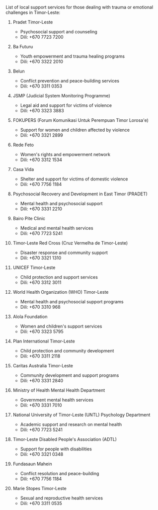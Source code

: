 List of local support services for those dealing with trauma or emotional challenges in Timor-Leste:

1. Pradet Timor-Leste
   - Psychosocial support and counseling
   - Dili: +670 7723 7200

2. Ba Futuru
   - Youth empowerment and trauma healing programs
   - Dili: +670 3322 2010

3. Belun
   - Conflict prevention and peace-building services
   - Dili: +670 3311 0353

4. JSMP (Judicial System Monitoring Programme)
   - Legal aid and support for victims of violence
   - Dili: +670 3323 3883

5. FOKUPERS (Forum Komunikasi Untuk Perempuan Timor Lorosa'e)
   - Support for women and children affected by violence
   - Dili: +670 3321 2899

6. Rede Feto
   - Women's rights and empowerment network
   - Dili: +670 3312 1534

7. Casa Vida
   - Shelter and support for victims of domestic violence
   - Dili: +670 7756 1184

8. Psychosocial Recovery and Development in East Timor (PRADET)
   - Mental health and psychosocial support
   - Dili: +670 3331 2210

9. Bairo Pite Clinic
   - Medical and mental health services
   - Dili: +670 7723 5241

10. Timor-Leste Red Cross (Cruz Vermelha de Timor-Leste)
    - Disaster response and community support
    - Dili: +670 3321 1310

11. UNICEF Timor-Leste
    - Child protection and support services
    - Dili: +670 3312 3011

12. World Health Organization (WHO) Timor-Leste
    - Mental health and psychosocial support programs
    - Dili: +670 3310 968

13. Alola Foundation
    - Women and children's support services
    - Dili: +670 3323 5795

14. Plan International Timor-Leste
    - Child protection and community development
    - Dili: +670 3311 2118

15. Caritas Australia Timor-Leste
    - Community development and support programs
    - Dili: +670 3331 2840

16. Ministry of Health Mental Health Department
    - Government mental health services
    - Dili: +670 3331 7010

17. National University of Timor-Leste (UNTL) Psychology Department
    - Academic support and research on mental health
    - Dili: +670 7723 5241

18. Timor-Leste Disabled People's Association (ADTL)
    - Support for people with disabilities
    - Dili: +670 3321 0348

19. Fundasaun Mahein
    - Conflict resolution and peace-building
    - Dili: +670 7756 1184

20. Marie Stopes Timor-Leste
    - Sexual and reproductive health services
    - Dili: +670 3311 0535
